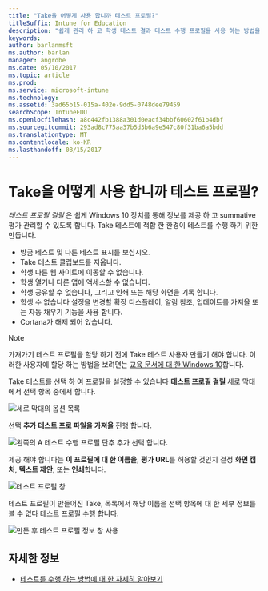 ```yaml
---
title: "Take을 어떻게 사용 합니까 테스트 프로필?"
titleSuffix: Intune for Education
description: "쉽게 관리 하 고 학생 테스트 결과 테스트 수행 프로필을 사용 하는 방법을 알아봅니다."
keywords: 
author: barlanmsft
ms.author: barlan
manager: angrobe
ms.date: 05/10/2017
ms.topic: article
ms.prod: 
ms.service: microsoft-intune
ms.technology: 
ms.assetid: 3ad65b15-015a-402e-9dd5-0748dee79459
searchScope: IntuneEDU
ms.openlocfilehash: a8c442fb1388a301d0eacf34bbf60602f61b4dbf
ms.sourcegitcommit: 293ad8c775aa37b5d3b6a9e547c80f31ba6a5bdd
ms.translationtype: MT
ms.contentlocale: ko-KR
ms.lasthandoff: 08/15/2017
---
```

# <a name="how-do-i-use-take-a-test-profiles"></a>Take을 어떻게 사용 합니까 테스트 프로필?

_테스트 프로필 걸릴_ 은 쉽게 Windows 10 장치를 통해 정보를 제공 하 고 summative 평가 관리할 수 있도록 합니다. Take 테스트에 적합 한 환경이 테스트를 수행 하기 위한 만듭니다.

- 방금 테스트 및 다른 테스트 표시를 보십시오.
- Take 테스트 클립보드를 지웁니다.
- 학생 다른 웹 사이트에 이동할 수 없습니다.
- 학생 열거나 다른 앱에 액세스할 수 없습니다.
- 학생 공유할 수 없습니다, 그리고 인쇄 또는 해당 화면을 기록 합니다.
- 학생 수 없습니다 설정을 변경할 확장 디스플레이, 알림 참조, 업데이트를 가져올 또는 자동 채우기 기능을 사용 합니다.
- Cortana가 해제 되어 있습니다.

> [!NOTE]
> 가져가기 테스트 프로필을 할당 하기 전에 Take 테스트 사용자 만들기 해야 합니다. 이러한 사용자에 할당 하는 방법을 보려면는 [교육 문서에 대 한 Windows 10](https://technet.microsoft.com/edu/windows/take-a-test-multiple-pcs)합니다.

Take 테스트를 선택 하 여 프로필을 설정할 수 있습니다 **테스트 프로필 걸릴** 세로 막대에서 선택 항목 중에서 합니다.

  ![세로 막대의 옵션 목록](./media/dashboard-002-left-sidebar-list.png)

선택 **추가 테스트 프로 파일을 가져올** 진행 합니다.

  ![왼쪽의 A 테스트 수행 프로필 단추 추가 선택 합니다.](./media/takeatest-001-new-profile.png)

제공 해야 합니다는 **이 프로필에 대 한 이름을**, **평가 URL**를 허용할 것인지 결정 **화면 캡처**, **텍스트 제안**, 또는 **인쇄**합니다.

  ![테스트 프로필 창](./media/takeatest-002-new-profile-edit-window.png)

테스트 프로필이 만들어진 Take, 목록에서 해당 이름을 선택 항목에 대 한 세부 정보를 볼 수 없다 테스트 프로필 수행 합니다.

  ![만든 후 테스트 프로필 정보 창 사용](./media/takeatest-003-profile-details.png)

## <a name="find-out-more"></a>자세한 정보

- [테스트를 수행 하는 방법에 대 한 자세히 알아보기](https://technet.microsoft.com/edu/windows/take-tests-in-windows-10)
